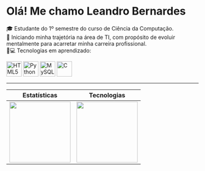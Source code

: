 # Olá! Me chamo Leandro Bernardes

🎓 Estudante do 1º semestre do curso de Ciência da Computação.  
🚀 Iniciando minha trajetória na área de TI, com propósito de evoluir mentalmente para acarretar minha carreira profissional.  
🧠💻 Tecnologias em aprendizado:

<p>
  <img src="https://cdn.jsdelivr.net/gh/devicons/devicon/icons/html5/html5-original.svg" alt="HTML5" width="40" height="40"/>
  <img src="https://cdn.jsdelivr.net/gh/devicons/devicon/icons/python/python-original.svg" alt="Python" width="40" height="40"/>
  <img src="https://cdn.jsdelivr.net/gh/devicons/devicon/icons/mysql/mysql-original.svg" alt="MySQL" width="40" height="40"/>
  <img src="https://cdn.jsdelivr.net/gh/devicons/devicon/icons/c/c-original.svg" alt="C" width="40" height="40"/>
</p>

---

| Estatísticas | Tecnologias |
|--------------|-------------|
| <img height="160" src="https://github-readme-stats.vercel.app/api?username=BernardesSilva&show_icons=true&theme=blue_navy&include_all_commits=true&locale=pt-br" /> | <img height="160" src="https://github-readme-stats.vercel.app/api/top-langs/?username=BernardesSilva&theme=blue_navy&layout=compact&custom_title=Tecnologias&langs_count=9" /> |
